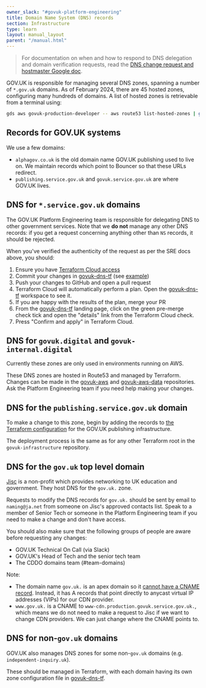 ```yaml
---
owner_slack: "#govuk-platform-engineering"
title: Domain Name System (DNS) records
section: Infrastructure
type: learn
layout: manual_layout
parent: "/manual.html"
---
```


> For documentation on when and how to respond to DNS delegation and domain verification requests, read the [DNS change request and hostmaster Google doc](https://docs.google.com/document/d/14M61iNjiNc2JcP5E5E3B9H54GCBnKKQKllhFr-PJlNI/edit).

GOV.UK is responsible for managing several DNS zones, spanning a number of `*.gov.uk` domains. As of February 2024, there are 45 hosted zones, configuring many hundreds of domains. A list of hosted zones is retrievable from a terminal using:

```sh
gds aws govuk-production-developer -- aws route53 list-hosted-zones | grep Name
```

## Records for GOV.UK systems

We use a few domains:

- `alphagov.co.uk` is the old domain name GOV.UK publishing used to live on.
  We maintain records which point to Bouncer so that these URLs redirect.
- `publishing.service.gov.uk` and `govuk.service.gov.uk` are where GOV.UK lives.

## DNS for `*.service.gov.uk` domains

The GOV.UK Platform Engineering team is responsible for delegating DNS to other government services.
Note that we __do not__ manage any other DNS records: if you get a request concerning anything other than `NS` records, it should be rejected.

When you've verified the authenticity of the request as per the SRE docs above, you should:

1. Ensure you have [Terraform Cloud access](/manual/terraform-cloud.html)
1. Commit your changes in [govuk-dns-tf][] (see [example](https://github.com/alphagov/govuk-dns-tf/pull/14))
1. Push your changes to GitHub and open a pull request
1. Terraform Cloud will automatically perform a plan. Open the [govuk-dns-tf][govuk-dns-tf-cloud] workspace to see it.
1. If you are happy with the results of the plan, merge your PR
1. From the [govuk-dns-tf][] landing page, click on the green pre-merge check tick and open the "details" link from the Terraform Cloud check.
1. Press "Confirm and apply" in Terraform Cloud.

[govuk-dns-tf-cloud]: https://app.terraform.io/app/govuk/workspaces/govuk-dns-tf

## DNS for `govuk.digital` and `govuk-internal.digital`

Currently these zones are only used in environments running on AWS.

These DNS zones are hosted in Route53 and managed by Terraform. Changes can be
made in the [govuk-aws](https://github.com/alphagov/govuk-aws/) and
[govuk-aws-data](https://github.com/alphagov/govuk-aws-data/) repositories.
Ask the Platform Engineering team if you need help making your changes.

## DNS for the `publishing.service.gov.uk` domain

To make a change to this zone, begin by adding the records to [the Terraform configuration](https://github.com/alphagov/govuk-infrastructure/blob/main/terraform/deployments/tfc-configuration/govuk-publishing-infrastructure.tf)
for the GOV.UK publishing infrastructure.

The deployment process is the same as for any other Terraform root in the `govuk-infrastructure` repository.

## DNS for the `gov.uk` top level domain

[Jisc](https://www.jisc.ac.uk/) is a non-profit which provides networking to
UK education and government. They host DNS for the `gov.uk.` zone.

Requests to modify the DNS records for `gov.uk.` should be sent by
email to `naming@ja.net` from someone on Jisc's approved contacts
list. Speak to a member of Senior Tech or someone in the Platform Engineering team if you
need to make a change and don't have access.

You should also make sure that the following groups of people are aware before
requesting any changes:

- GOV.UK Technical On Call (via Slack)
- GOV.UK's Head of Tech and the senior tech team
- The CDDO domains team (#team-domains)

Note:

- The domain name `gov.uk.` is an apex domain so it [cannot have a CNAME record](https://tools.ietf.org/html/rfc1912#section-2.4).
  Instead, it has A records that point directly to anycast virtual IP addresses (VIPs) for our CDN provider.
- `www.gov.uk.` is a CNAME to `www-cdn.production.govuk.service.gov.uk.`, which
  means we do not need to make a request to Jisc if we want to change CDN
  providers. We can just change where the CNAME points to.

## DNS for non-`gov.uk` domains

GOV.UK also manages DNS zones for some non-`gov.uk` domains (e.g. `independent-inquiry.uk`).

These should be managed in Terraform, with each domain having its own zone configuration file in [govuk-dns-tf][].

[govuk-dns-tf]: https://github.com/alphagov/govuk-dns-tf
